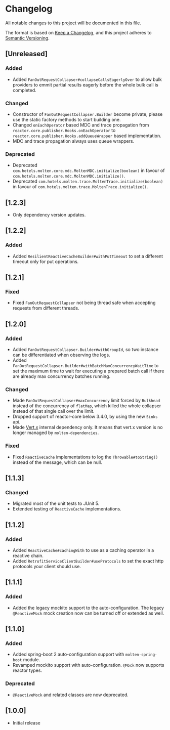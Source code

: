 # Changelog
All notable changes to this project will be documented in this file.

The format is based on [Keep a Changelog](https://keepachangelog.com/en/1.0.0/),
and this project adheres to [Semantic Versioning](https://semver.org/spec/v2.0.0.html).

## [Unreleased]
### Added
- Added `FanOutRequestCollapser#collapseCallsEagerlyOver` to allow bulk providers to emmit partial results eagerly before the whole bulk call is completed.
### Changed
- Constructor of `FanOutRequestCollapser.Builder` become private, please use the static factory methods to start building one.
- Changed `onEachOperator` based MDC and trace propagation from `reactor.core.publisher.Hooks.onEachOperator` to `reactor.core.publisher.Hooks.addQueueWrapper` based implementation.
- MDC and trace propagation always uses queue wrappers.
### Deprecated
- Deprecated `com.hotels.molten.core.mdc.MoltenMDC.initialize(boolean)` in favour of `com.hotels.molten.core.mdc.MoltenMDC.initialize()`.
- Deprecated `com.hotels.molten.trace.MoltenTrace.initialize(boolean)` in favour of `com.hotels.molten.trace.MoltenTrace.initialize()`.

## [1.2.3]
- Only dependency version updates.

## [1.2.2]
### Added
- Added `ResilientReactiveCacheBuilder#withPutTimeout` to set a different timeout only for put operations.

## [1.2.1]
### Fixed
- Fixed `FanOutRequestCollapser` not being thread safe when accepting requests from different threads.

## [1.2.0]
### Added
- Added `FanOutRequestCollapser.Builder#withGroupId`, so two instance can be differentiated when observing the logs.
- Added `FanOutRequestCollapser.Builder#withBatchMaxConcurrencyWaitTime` to set the maximum time to wait for executing
  a prepared batch call if there are already max concurrency batches running.
### Changed
- Made `FanOutRequestCollapser#maxConcurrency` limit forced by `Bulkhead` instead of the concurrency of `flatMap`,
  which killed the whole collapser instead of that single call over the limit.
- Dropped support of reactor-core below 3.4.0, by using the new `Sinks` api.
- Made [Vert.x](https://vertx.io/) internal dependency only. It means that vert.x version is no longer managed by `molten-dependencies`.
### Fixed
- Fixed `ReactiveCache` implementations to log the `Throwable#toString()` instead of the message, which can be null.

## [1.1.3]
### Changed
- Migrated most of the unit tests to JUnit 5.
- Extended testing of `ReactiveCache` implementations.

## [1.1.2]
### Added
- Added `ReactiveCache#cachingWith` to use as a caching operator in a reactive chain.
- Added `RetrofitServiceClientBuilder#useProtocols` to set the exact http protocols your client should use.

## [1.1.1]
### Added
- Added the legacy mockito support to the auto-configuration.
  The legacy `@ReactiveMock` mock creation now can be turned off or extended as well.

## [1.1.0]
### Added
- Added spring-boot 2 auto-configuration support with `molten-spring-boot` module.
- Revamped mockito support with auto-configuration. `@Mock` now supports reactor types.

### Deprecated
- `@ReactiveMock` and related classes are now deprecated.

## [1.0.0]
- Initial release
